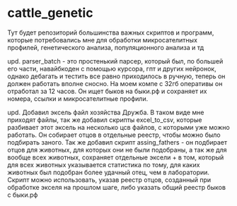 # cattle_genetic
Тут будет репозиторий большинства важных скриптов и программ, которые потребовались мне для обработки микросателитных профилей, генетического анализа, популяционного анализа и тд

upd. parser_batch - это простенький парсер, который был, по большей его части, навайбкоден с помощью курсора, гпт и других нейронок, однако дебагать и тестить все равно приходилось в ручную, теперь он должен работать вполне сносно. На моем компе с 32гб оперативы он отработал за 12 часов. Он ищет быков на быки.рф и сохраняет их номера, ссылки и микросателитные профили.

upd. Добавил эксель файл хозяйства Дружба. В таком виде мне приходят файлы, так же добавил скрипты excel_to_csv, которые разбивает этот эксель на несколько цсв файлов, с которыми уже можно работать. Он собирает отцов в отдельные реестр, чтобы можно было подбирать заного.
Так же добавил скрипт assing_fathers - он подбирает отцов для животных, для которых они не были подобраны, а так же для вообще всех животных, сохраняет отдельные эксели + в том, который для всех животных указывается статистика по тому, для каких животных был подобран более удачный отец, чем в лаборатории.
Скрипт можно использовать, указав реестр отцов, созданный при обработке экселя на прошлом шаге, либо указать общий реестр быков с быки.рф
